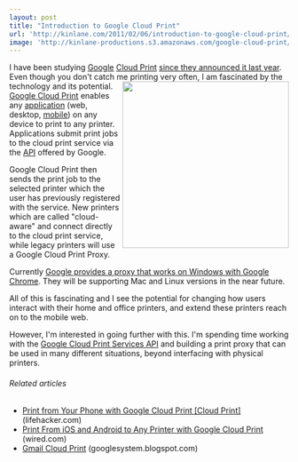 ```yaml
---
layout: post
title: "Introduction to Google Cloud Print"
url: 'http://kinlane.com/2011/02/06/introduction-to-google-cloud-print/'
image: 'http://kinlane-productions.s3.amazonaws.com/google-cloud-print/google-cloud-print.png'
---
```


I have been studying [Google][1] [Cloud Print][2] [since they announced it last year][3]. Even though you don't catch me printing very often, I am fascinated by the technology and its potential. <img class="c1" src="http://kinlane-productions.s3.amazonaws.com/google-cloud-print/google-cloud-print.png" alt="" width="300" align="right" /> [Google Cloud Print][4] enables any [application][5] (web, desktop, [mobile][6]) on any device to print to any printer. Applications submit print jobs to the cloud print service via the [API][7] offered by Google.

Google Cloud Print then sends the print job to the selected printer which the user has previously registered with the service. New printers which are called "cloud-aware" and connect directly to the cloud print service, while legacy printers will use a Google Cloud Print Proxy.

Currently [Google provides a proxy that works on Windows with Google Chrome][4]. They will be supporting Mac and Linux versions in the near future.

All of this is fascinating and I see the potential for changing how users interact with their home and office printers, and extend these printers reach on to the mobile web.

However, I'm interested in going further with this. I'm spending time working with the [Google Cloud Print Services API][8] and building a print proxy that can be used in many different situations, beyond interfacing with physical printers.

######  Related articles

  * [Print from Your Phone with Google Cloud Print [Cloud Print]][9] (lifehacker.com)
  * [Print From iOS and Android to Any Printer with Google Cloud Print][10] (wired.com)
  * [Gmail Cloud Print][11] (googlesystem.blogspot.com)

   [1]: http://www.kinlane.com/category/google/
   [2]: http://www.kinlane.com/category/cloud-computing/cloud-print/
   [3]: http://blog.chromium.org/2010/04/new-approach-to-printing.html
   [4]: http://www.google.com/chrome/intl/en/p/cloudprint.html
   [5]: http://www.kinlane.com/category/application/
   [6]: http://www.kinlane.com/category/mobile/
   [7]: http://www.apievangelist.com/
   [8]: http://code.google.com/apis/cloudprint/docs/proxyinterfaces.html
   [9]: http://lifehacker.com/5742035/heres-how-to-print-from-your-phone-with-google-cloud-print
   [10]: http://www.wired.com/gadgetlab/2011/01/print-from-ios-and-android-to-any-printer-with-google-cloud-print/
   [11]: http://googlesystem.blogspot.com/2011/01/gmail-cloud-print.html
